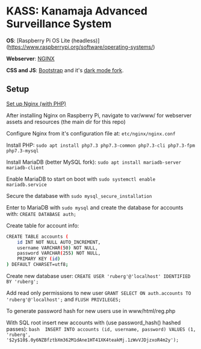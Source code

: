# KASS: Kanamaja Advanced Surveillance System

**OS**: [Raspberry Pi OS Lite (headless)] (https://www.raspberrypi.org/software/operating-systems/) 

**Webserver**: [NGINX](https://www.raspberrypi.org/documentation/remote-access/web-server/nginx.md)

**CSS and JS**: [Bootstrap](https://getbootstrap.com) and it's [dark mode fork](https://vinorodrigues.github.io/bootstrap-dark/).

## Setup

[Set up Nginx (with PHP)](https://www.raspberrypi.org/documentation/remote-access/web-server/nginx.md)

After installing Nginx on Raspberry Pi, navigate to var/www/ for webserver assets and resources (the main dir for this repo)

Configure Nginx from it's configuration file at: `etc/nginx/nginx.conf`

Install PHP: `sudo apt install php7.3 php7.3-common php7.3-cli php7.3-fpm php7.3-mysql`

Install MariaDB (better MySQL fork): `sudo apt install mariadb-server mariadb-client`

Enable MariaDB to start on boot with `sudo systemctl enable mariadb.service`

Secure the database with `sudo mysql_secure_installation`

Enter to MariaDB with `sudo mysql` and create the database for accounts with: `CREATE DATABASE auth;` 

Create table for account info:

```bash
CREATE TABLE accounts (
	id INT NOT NULL AUTO_INCREMENT,
  	username VARCHAR(50) NOT NULL,
  	password VARCHAR(255) NOT NULL,
    PRIMARY KEY (id)
) DEFAULT CHARSET=utf8;
```

Create new database user: `CREATE USER 'ruberg'@'localhost' IDENTIFIED BY 'ruberg';`

Add read only permissions to new user `GRANT SELECT ON auth.accounts TO 'ruberg'@'localhost';` and `FLUSH PRIVILEGES;`

To generate password hash for new users use in www/html/reg.php

With SQL root insert new accounts with (use password_hash() hashed passes): ```bash 
INSERT INTO accounts (id, username, password) VALUES (1, 'ruberg', '$2y$10$.0y6NZBfztbXm362M1dAne1HT41XK4teakMj.1zWvVJDjzxoR4m2y');```


